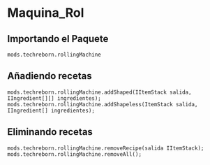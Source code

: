 # Maquina_Rol

## Importando el Paquete
`mods.techreborn.rollingMachine`

## Añadiendo recetas
```zenscript
mods.techreborn.rollingMachine.addShaped(IItemStack salida, IIngredient[][] ingredientes);
mods.techreborn.rollingMachine.addShapeless(ItemStack salida, IIngredient[] ingredientes);
```

## Eliminando recetas
```zenscript
mods.techreborn.rollingMachine.removeRecipe(salida IItemStack);
mods.techreborn.rollingMachine.removeAll();
```